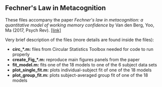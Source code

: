 ## Fechner's Law in Metacognition

These files accompany the paper *Fechner's law in metacognition: a quantitative 
model of working memory confidence* by Van den Berg, Yoo, Ma (2017, Psych Rev). [\[link\]](https://www.cns.nyu.edu/malab/static/files/publications/2017%20Van%20den%20Berg%20Yoo%20Ma.pdf)

Very brief description of the files (more details are found inside the files):

-  **circ_*.m:** files from Circular Statistics Toolbox needed for code to run properly 
-  **create_Fig_*.m:** reproduce main figures panels from the paper
-  **fit_model.m:** fits one of the 18 models to one of the 6 subject data sets
-  **plot_single_fit.m:** plots individual-subject fit of one of the 18 models
-  **plot_group_fit.m:** plots subject-averaged group fit of one of the 18 models

